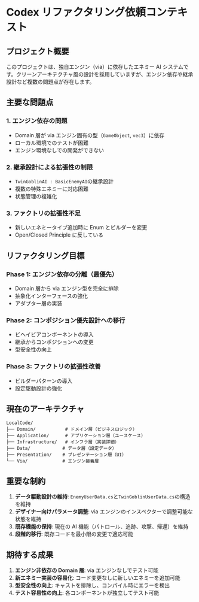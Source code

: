 # Codex リファクタリング依頼コンテキスト

## プロジェクト概要

このプロジェクトは、独自エンジン（via）に依存したエネミー AI システムです。クリーンアーキテクチャ風の設計を採用していますが、エンジン依存や継承設計など複数の問題点が存在します。

## 主要な問題点

### 1. エンジン依存の問題

- Domain 層が via エンジン固有の型（`GameObject`, `vec3`）に依存
- ローカル環境でのテストが困難
- エンジン環境なしでの開発ができない

### 2. 継承設計による拡張性の制限

- `TwinGoblinAI : BasicEnemyAI`の継承設計
- 複数の特殊エネミーに対応困難
- 状態管理の複雑化

### 3. ファクトリの拡張性不足

- 新しいエネミータイプ追加時に Enum とビルダーを変更
- Open/Closed Principle に反している

## リファクタリング目標

### Phase 1: エンジン依存の分離（最優先）

- Domain 層から via エンジン型を完全に排除
- 抽象化インターフェースの強化
- アダプター層の実装

### Phase 2: コンポジション優先設計への移行

- ビヘイビアコンポーネントの導入
- 継承からコンポジションへの変更
- 型安全性の向上

### Phase 3: ファクトリの拡張性改善

- ビルダーパターンの導入
- 設定駆動設計の強化

## 現在のアーキテクチャ

```
LocalCode/
├── Domain/           # ドメイン層（ビジネスロジック）
├── Application/      # アプリケーション層（ユースケース）
├── Infrastructure/   # インフラ層（実装詳細）
├── Data/            # データ層（設定データ）
├── Presentation/    # プレゼンテーション層（UI）
└── Via/             # エンジン接着層
```

## 重要な制約

1. **データ駆動設計の維持**: `EnemyUserData.cs`と`TwinGoblinUserData.cs`の構造を維持
2. **デザイナー向けパラメータ調整**: via エンジンのインスペクターで調整可能な状態を維持
3. **既存機能の保持**: 現在の AI 機能（パトロール、追跡、攻撃、帰還）を維持
4. **段階的移行**: 既存コードを最小限の変更で適応可能

## 期待する成果

1. **エンジン非依存の Domain 層**: via エンジンなしでテスト可能
2. **新エネミー実装の容易化**: コード変更なしに新しいエネミーを追加可能
3. **型安全性の向上**: キャストを排除し、コンパイル時にエラーを検出
4. **テスト容易性の向上**: 各コンポーネントが独立してテスト可能
